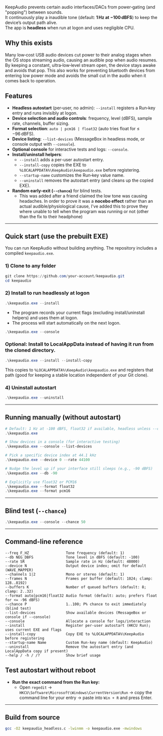 KeepAudio prevents certain audio interfaces/DACs from power‑gating (and "popping") between sounds.  
It continuously play a inaudible tone (default: **1 Hz at −100 dBFS**) to keep the device’s output path alive.  
The app is **headless** when run at logon and uses negligible CPU.

## Why this exists

Many low‑cost USB audio devices cut power to their analog stages when the OS stops streaming audio, causing an audible pop when audio resumes. By keeping a constant, ultra‑low‑level stream open, the device stays awake and avoids that pop.
This also works for preventing bluetooth devices from entering low power mode and avoids the small cut in the audio when it comes back to operation.

## Features

- **Headless autostart** (per‑user, no admin): `--install` registers a Run‑key entry and runs invisibly at logon.
- **Device selection and audio controls**: frequency, level (dBFS), sample rate, channels, buffer sizing.
- **Format selection**: `auto | pcm16 | float32` (auto tries float for ≤ −96 dBFS).
- **Device listing**: `--list-devices` (MessageBox in headless mode, or console output with `--console`).
- **Optional console** for interactive tests and logs: `--console`.
- **Install/uninstall helpers**:
  - `--install` adds a per-user autostart entry.
  - `--install-copy` copies the EXE to `%LOCALAPPDATA%\KeepAudio\keepaudio.exe` before registering.
  - `--startup-name` customizes the Run‑key value name.
  - `--uninstall` removes the autostart entry (and cleans up the copied EXE).
- **Random early‑exit (`--chance`)** for blind tests.  
    - This was added after a friend claimed the low tone was causing headaches. In order to prove it was a **nocebo effect** rather than an actual audible/physiological cause, I've added this to prove they where unable to tell when the program was running or not (other than the fix to their headphone)

---

## Quick start (use the prebuilt EXE)

You can run KeepAudio without building anything. The repository includes a compiled `keepaudio.exe`.

### 1) Clone to any folder

```powershell
git clone https://github.com/your-account/keepaudio.git
cd keepaudio
```

### 2) Install to run headlessly at logon

```powershell
.\keepaudio.exe --install
```
- The program records your current flags (excluding install/uninstall helpers) and uses them at logon.
- The process will start automatically on the next logon.  

```powershell
.\keepaudio.exe --console
```

### Optional: Install to LocalAppData instead of having it run from the cloned directory.

```powershell
.\keepaudio.exe --install --install-copy
```

This copies to `%LOCALAPPDATA%\KeepAudio\keepaudio.exe` and registers that path (good for keeping a stable location independent of your Git clone).

### 4) Uninstall autostart

```powershell
.\keepaudio.exe --uninstall
```

---

## Running manually (without autostart)

```powershell
# Default: 1 Hz at -100 dBFS, float32 if available, headless unless --console is passed
.\keepaudio.exe

# Show devices in a console (for interactive testing)
.\keepaudio.exe --console --list-devices

# Pick a specific device index at 44.1 kHz
.\keepaudio.exe --device 0 --rate 44100

# Nudge the level up if your interface still sleeps (e.g., -90 dBFS)
.\keepaudio.exe --db -90

# Explicitly use float32 or PCM16
.\keepaudio.exe --format float32
.\keepaudio.exe --format pcm16
```

---

## Blind test (`--chance`)

```powershell
.\keepaudio.exe --console --chance 50
```

---

## Command-line reference

```
--freq F_HZ                 Tone frequency (default: 1)
--db NEG_DBFS               Tone level in dBFS (default: -100)
--rate SR                   Sample rate in Hz (default: 48000)
--device N                  Output device index; omit for default (WAVE_MAPPER)
--channels 1|2              Mono or stereo (default: 1)
--frames N                  Frames per buffer (default: 1024; clamp: 128..8192)
--buffers K                 Number of queued buffers (default: 8; clamp: 2..32)
--format auto|pcm16|float32 Audio format (default: auto; prefers float for <= -96 dBFS)
--chance P                  1..100; P% chance to exit immediately (blind test)
--list-devices              Show available devices (MessageBox or console if --console)
--console                   Allocate a console for logs/interaction
--install                   Register per-user autostart (HKCU Run); uses current EXE and flags
--install-copy              Copy EXE to %LOCALAPPDATA%\KeepAudio before registering
--startup-name Name         Custom Run-key name (default: KeepAudio)
--uninstall                 Remove the autostart entry (and LocalAppData copy if present)
--help / -h / /?            Show brief usage
```

## Test autostart without reboot

- **Run the exact command from the Run key:**
  - Open `regedit` → `HKCU\Software\Microsoft\Windows\CurrentVersion\Run` → copy the command line for your entry → paste into `Win + R` and press Enter.
---

## Build from source

```bash
gcc -O2 keepaudio_headless.c -lwinmm -o keepaudio.exe -mwindows
```